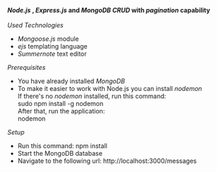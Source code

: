 <b><i>Node.js </i>, 
<i>Express.js</i> and 
<i>MongoDB CRUD</i> with <i>pagination</i>
capability</b>
<br/>
<br/>
   <i>Used Technologies</i>
<ul>
    <li><i>Mongoose.js</i> module</li>
    <li><i>ejs</i> templating language</li>
    <li><i>Summernote</i> text editor</li>
</ul>

<i>Prerequisites</i>
<ul>
  <li>You have already installed <i>MongoDB</i></li>
  <li>
     To make it easier to work with Node.js
     you can install <i>nodemon</i>
     <br/>
     If there's no <i>nodemon</i> installed, run this command:
     <br/>
     sudo npm install -g nodemon
     <br/>
     After that, run the application:
     <br/>
     nodemon
  </li>
</ul>

<i>Setup</i>
<br/>
<ul>
 <li>
    Run this command: npm install
 </li>
 <li>
   Start the MongoDB database
 </li>
 <li>
   Navigate to the following url: http://localhost:3000/messages
 </li>
</ul>